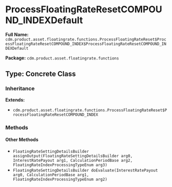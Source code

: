 # ProcessFloatingRateResetCOMPOUND_INDEXDefault

**Full Name:** `cdm.product.asset.floatingrate.functions.ProcessFloatingRateReset$ProcessFloatingRateResetCOMPOUND_INDEX$ProcessFloatingRateResetCOMPOUND_INDEXDefault`

**Package:** `cdm.product.asset.floatingrate.functions`

## Type: Concrete Class

### Inheritance

**Extends:**
- `cdm.product.asset.floatingrate.functions.ProcessFloatingRateReset$ProcessFloatingRateResetCOMPOUND_INDEX`

### Methods

#### Other Methods

- `FloatingRateSettingDetailsBuilder assignOutput(FloatingRateSettingDetailsBuilder arg0, InterestRatePayout arg1, CalculationPeriodBase arg2, FloatingRateIndexProcessingTypeEnum arg3)`
- `FloatingRateSettingDetailsBuilder doEvaluate(InterestRatePayout arg0, CalculationPeriodBase arg1, FloatingRateIndexProcessingTypeEnum arg2)`


